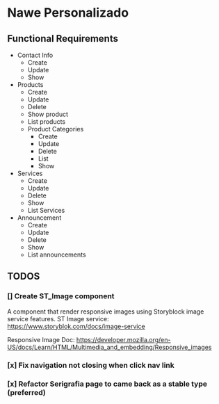 # Nawe Personalizado

## Functional Requirements

-   Contact Info
    -   Create
    -   Update
    -   Show
-   Products
    -   Create
    -   Update
    -   Delete
    -   Show product
    -   List products
    -   Product Categories
        -   Create
        -   Update
        -   Delete
        -   List
        -   Show
-   Services
    -   Create
    -   Update
    -   Delete
    -   Show
    -   List Services
-   Announcement
    -   Create
    -   Update
    -   Delete
    -   Show
    -   List announcements

## TODOS

### [] Create ST_Image component

A component that render responsive images using Storyblock image service features. ST Image service:
https://www.storyblok.com/docs/image-service

Responsive Image Doc: https://developer.mozilla.org/en-US/docs/Learn/HTML/Multimedia_and_embedding/Responsive_images

### [x] Fix navigation not closing when click nav link

### [x] Refactor Serigrafia page to came back as a stable type (preferred)
